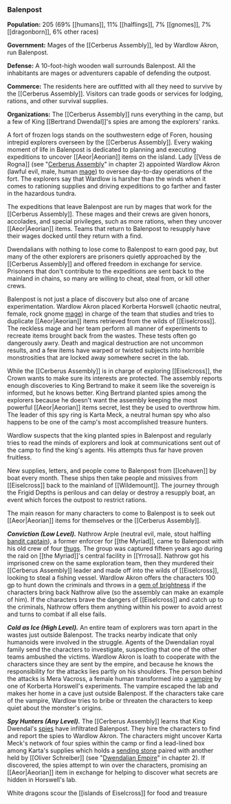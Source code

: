 ### Balenpost

**Population:** 205 (69% [[humans]], 11% [[halflings]], 7% [[gnomes]], 7% [[dragonborn]], 6% other races)

**Government:** Mages of the [[Cerberus Assembly]], led by Wardlow Akron, run Balenpost.

**Defense:** A 10-foot-high wooden wall surrounds Balenpost. All the inhabitants are mages or adventurers capable of defending the outpost.

**Commerce:** The residents here are outfitted with all they need to survive by the [[Cerberus Assembly]]. Visitors can trade goods or services for lodging, rations, and other survival supplies.

**Organizations:** The [[Cerberus Assembly]] runs everything in the camp, but a few of King [[Bertrand Dwendal]]'s spies are among the explorers' ranks.

A fort of frozen logs stands on the southwestern edge of Foren, housing intrepid explorers overseen by the [[Cerberus Assembly]]. Every waking moment of life in Balenpost is dedicated to planning and executing expeditions to uncover [[Aeor|Aeorian]] items on the island. Lady [[Vess de Rogna]] (see "[Cerberus Assembly](https://www.dndbeyond.com/sources/egtw/factions-and-societies#CerberusAssembly "[[Cerberus Assembly]]")" in chapter 2) appointed Wardlow Akron (lawful evil, male, human [mage](https://www.dndbeyond.com/monsters/mage)) to oversee day-to-day operations of the fort. The explorers say that Wardlow is harsher than the winds when it comes to rationing supplies and driving expeditions to go farther and faster in the hazardous tundra.

The expeditions that leave Balenpost are run by mages that work for the [[Cerberus Assembly]]. These mages and their crews are given honors, accolades, and special privileges, such as more rations, when they uncover [[Aeor|Aeorian]] items. Teams that return to Balenpost to resupply have their wages docked until they return with a find.

Dwendalians with nothing to lose come to Balenpost to earn good pay, but many of the other explorers are prisoners quietly approached by the [[Cerberus Assembly]] and offered freedom in exchange for service. Prisoners that don't contribute to the expeditions are sent back to the mainland in chains, so many are willing to cheat, steal from, or kill other crews.

Balenpost is not just a place of discovery but also one of arcane experimentation. Wardlow Akron placed Korberta Horswell (chaotic neutral, female, rock gnome [mage](https://www.dndbeyond.com/monsters/mage)) in charge of the team that studies and tries to duplicate [[Aeor|Aeorian]] items retrieved from the wilds of [[Eiselcross]]. The reckless mage and her team perform all manner of experiments to recreate items brought back from the wastes. These tests often go dangerously awry. Death and magical destruction are not uncommon results, and a few items have warped or twisted subjects into horrible monstrosities that are locked away somewhere secret in the lab.

While the [[Cerberus Assembly]] is in charge of exploring [[Eiselcross]], the Crown wants to make sure its interests are protected. The assembly reports enough discoveries to King Bertrand to make it seem like the sovereign is informed, but he knows better. King Bertrand planted spies among the explorers because he doesn't want the assembly keeping the most powerful [[Aeor|Aeorian]] items secret, lest they be used to overthrow him. The leader of this spy ring is Karta Meck, a neutral human spy who also happens to be one of the camp's most accomplished treasure hunters.

Wardlow suspects that the king planted spies in Balenpost and regularly tries to read the minds of explorers and look at communications sent out of the camp to find the king's agents. His attempts thus far have proven fruitless.

New supplies, letters, and people come to Balenpost from [[Icehaven]] by boat every month. These ships then take people and missives from [[Eiselcross]] back to the mainland of [[Wildemount]]. The journey through the Frigid Depths is perilous and can delay or destroy a resupply boat, an event which forces the outpost to restrict rations.

The main reason for many characters to come to Balenpost is to seek out [[Aeor|Aeorian]] items for themselves or the [[Cerberus Assembly]].

_**Conviction (Low Level).**_ Nathrow Arple (neutral evil, male, stout halfling [bandit captain](https://www.dndbeyond.com/monsters/bandit-captain)), a former enforcer for [[the Myriad]], came to Balenpost with his old crew of four [thugs](https://www.dndbeyond.com/monsters/thug). The group was captured fifteen years ago during the raid on [[the Myriad]]'s central facility in [[Yrrosa]]. Nathrow got his imprisoned crew on the same exploration team, then they murdered their [[Cerberus Assembly]] leader and made off into the wilds of [[Eiselcross]], looking to steal a fishing vessel. Wardlow Akron offers the characters 100 gp to hunt down the criminals and throws in a [gem of brightness](https://www.dndbeyond.com/magic-items/gem-of-brightness) if the characters bring back Nathrow alive (so the assembly can make an example of him). If the characters brave the dangers of [[Eiselcross]] and catch up to the criminals, Nathrow offers them anything within his power to avoid arrest and turns to combat if all else fails.

_**Cold as Ice (High Level).**_ An entire team of explorers was torn apart in the wastes just outside Balenpost. The tracks nearby indicate that only humanoids were involved in the struggle. Agents of the Dwendalian royal family send the characters to investigate, suspecting that one of the other teams ambushed the victims. Wardlow Akron is loath to cooperate with the characters since they are sent by the empire, and because he knows the responsibility for the attacks lies partly on his shoulders. The person behind the attacks is Mera Vacross, a female human transformed into a [vampire](https://www.dndbeyond.com/monsters/vampire) by one of Korberta Horswell's experiments. The vampire escaped the lab and makes her home in a cave just outside Balenpost. If the characters take care of the vampire, Wardlow tries to bribe or threaten the characters to keep quiet about the monster's origins.

_**Spy Hunters (Any Level).**_ The [[Cerberus Assembly]] learns that King Dwendal's [spies](https://www.dndbeyond.com/monsters/spy) have infiltrated Balenpost. They hire the characters to find and report the spies to Wardlow Akron. The characters might uncover Karta Meck's network of four spies within the camp or find a lead-lined box among Karta's supplies which holds a [sending stone](https://www.dndbeyond.com/magic-items/sending-stones) paired with another held by [[Oliver Schreiber]] (see "[Dwendalian Empire](https://www.dndbeyond.com/sources/egtw/factions-and-societies#DwendalianEmpire "[[Dwendalian Empire]]")" in chapter 2). If discovered, the spies attempt to win over the characters, promising an [[Aeor|Aeorian]] item in exchange for helping to discover what secrets are hidden in Horswell's lab.

[](https://media.dndbeyond.com/compendium-images/egtw/yDOyqyOocErRgYJK/03-18.png)

White dragons scour the [[islands of Eiselcross]] for food and treasure